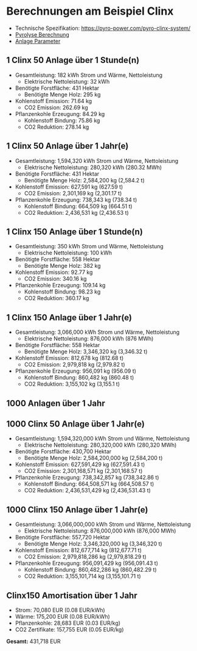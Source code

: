# Berechnungen am Beispiel Clinx #

- Technische Spezifikation: https://pyro-power.com/pyro-clinx-system/
- [Pyrolyse Berechnung](./code/pyrolyse.py)
- [Anlage Parameter](./code/berechnung.py)

## 1 Clinx 50 Anlage über 1 Stunde(n) ##
- Gesamtleistung: 182 kWh Strom und Wärme, Nettoleistung
  - Elektrische Nettoleistung: 32 kWh
- Benötigte Forstfläche: 431 Hektar
  - Benötigte Menge Holz: 295 kg
- Kohlenstoff Emission: 71.64 kg
  - CO2 Emission: 262.69 kg
- Pflanzenkohle Erzeugung: 84.29 kg
  - Kohlenstoff Bindung: 75.86 kg
  - CO2 Reduktion: 278.14 kg

## 1 Clinx 50 Anlage über 1 Jahr(e) ##
- Gesamtleistung: 1,594,320 kWh Strom und Wärme, Nettoleistung
  - Elektrische Nettoleistung: 280,320 kWh (280.32 MWh)
- Benötigte Forstfläche: 431 Hektar
  - Benötigte Menge Holz: 2,584,200 kg (2,584.2 t)
- Kohlenstoff Emission: 627,591 kg (627.59 t)
  - CO2 Emission: 2,301,169 kg (2,301.17 t)
- Pflanzenkohle Erzeugung: 738,343 kg (738.34 t)
  - Kohlenstoff Bindung: 664,509 kg (664.51 t)
  - CO2 Reduktion: 2,436,531 kg (2,436.53 t)

## 1 Clinx 150 Anlage über 1 Stunde(n) ##
- Gesamtleistung: 350 kWh Strom und Wärme, Nettoleistung
  - Elektrische Nettoleistung: 100 kWh
- Benötigte Forstfläche: 558 Hektar
  - Benötigte Menge Holz: 382 kg
- Kohlenstoff Emission: 92.77 kg
  - CO2 Emission: 340.16 kg
- Pflanzenkohle Erzeugung: 109.14 kg
  - Kohlenstoff Bindung: 98.23 kg
  - CO2 Reduktion: 360.17 kg

## 1 Clinx 150 Anlage über 1 Jahr(e) ##
- Gesamtleistung: 3,066,000 kWh Strom und Wärme, Nettoleistung
  - Elektrische Nettoleistung: 876,000 kWh (876 MWh)
- Benötigte Forstfläche: 558 Hektar
  - Benötigte Menge Holz: 3,346,320 kg (3,346.32 t)
- Kohlenstoff Emission: 812,678 kg (812.68 t)
  - CO2 Emission: 2,979,818 kg (2,979.82 t)
- Pflanzenkohle Erzeugung: 956,091 kg (956.09 t)
  - Kohlenstoff Bindung: 860,482 kg (860.48 t)
  - CO2 Reduktion: 3,155,102 kg (3,155.1 t)


## 1000 Anlagen über 1 Jahr ##

## 1000 Clinx 50 Anlage über 1 Jahr(e) ##
- Gesamtleistung: 1,594,320,000 kWh Strom und Wärme, Nettoleistung
  - Elektrische Nettoleistung: 280,320,000 kWh (280,320 MWh)
- Benötigte Forstfläche: 430,700 Hektar
  - Benötigte Menge Holz: 2,584,200,000 kg (2,584,200 t)
- Kohlenstoff Emission: 627,591,429 kg (627,591.43 t)
  - CO2 Emission: 2,301,168,571 kg (2,301,168.57 t)
- Pflanzenkohle Erzeugung: 738,342,857 kg (738,342.86 t)
  - Kohlenstoff Bindung: 664,508,571 kg (664,508.57 t)
  - CO2 Reduktion: 2,436,531,429 kg (2,436,531.43 t)

## 1000 Clinx 150 Anlage über 1 Jahr(e) ##
- Gesamtleistung: 3,066,000,000 kWh Strom und Wärme, Nettoleistung
  - Elektrische Nettoleistung: 876,000,000 kWh (876,000 MWh)
- Benötigte Forstfläche: 557,720 Hektar
  - Benötigte Menge Holz: 3,346,320,000 kg (3,346,320 t)
- Kohlenstoff Emission: 812,677,714 kg (812,677.71 t)
  - CO2 Emission: 2,979,818,286 kg (2,979,818.29 t)
- Pflanzenkohle Erzeugung: 956,091,429 kg (956,091.43 t)
  - Kohlenstoff Bindung: 860,482,286 kg (860,482.29 t)
  - CO2 Reduktion: 3,155,101,714 kg (3,155,101.71 t)

## Clinx150 Amortisation über 1 Jahr ##
- Strom: 70,080 EUR (0.08 EUR/kWh)
- Wärme: 175,200 EUR (0.08 EUR/kWh)
- Pflanzenkohle: 28,683 EUR (0.03 EUR/kg)
- CO2 Zertifikate: 157,755 EUR (0.05 EUR/kg)

**Gesamt:** 431,718 EUR